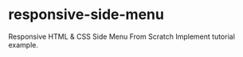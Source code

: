 # responsive-side-menu
Responsive HTML &amp; CSS Side Menu From Scratch
Implement tutorial example.
